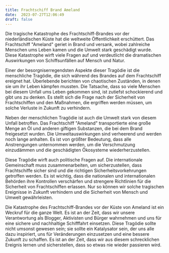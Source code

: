 ```yaml
---
title: Frachtschiff Brand Ameland
date:  2023-07-27T12:06:49
draft: false
---
```


Die tragische Katastrophe des Frachtschiff-Brandes vor der niederländischen Küste hat die weltweite Öffentlichkeit erschüttert. Das Frachtschiff "Ameland" geriet in Brand und versank, wobei zahlreiche Menschen ums Leben kamen und die Umwelt stark geschädigt wurde. Diese Katastrophe wirft viele Fragen auf und verdeutlicht die dramatischen Auswirkungen von Schiffsunfällen auf Mensch und Natur.

Einer der besorgniserregendsten Aspekte dieser Tragödie ist die menschliche Tragödie, die sich während des Brandes auf dem Frachtschiff ereignet hat. Überlebende berichten von chaotischen Zuständen, in denen sie um ihr Leben kämpfen mussten. Die Tatsache, dass so viele Menschen bei diesem Unfall ums Leben gekommen sind, ist zutiefst schockierend und gibt uns zu denken. Es stellt sich die Frage nach der Sicherheit von Frachtschiffen und den Maßnahmen, die ergriffen werden müssen, um solche Verluste in Zukunft zu verhindern.

Neben der menschlichen Tragödie ist auch die Umwelt stark von diesem Unfall betroffen. Das Frachtschiff "Ameland" transportierte eine große Menge an Öl und anderen giftigen Substanzen, die bei dem Brand freigesetzt wurden. Die Umweltauswirkungen sind verheerend und werden noch lange anhalten. Es ist von größter Bedeutung, dass alle Anstrengungen unternommen werden, um die Verschmutzung einzudämmen und die geschädigten Ökosysteme wiederherzustellen.

Diese Tragödie wirft auch politische Fragen auf. Die internationale Gemeinschaft muss zusammenarbeiten, um sicherzustellen, dass Frachtschiffe sicher sind und die richtigen Sicherheitsvorkehrungen getroffen werden. Es ist wichtig, dass die nationalen und internationalen Behörden ihre Kontrollen verschärfen und strengere Richtlinien für die Sicherheit von Frachtschiffen erlassen. Nur so können wir solche tragischen Ereignisse in Zukunft verhindern und die Sicherheit von Mensch und Umwelt gewährleisten.

Die Katastrophe des Frachtschiff-Brandes vor der Küste von Ameland ist ein Weckruf für die ganze Welt. Es ist an der Zeit, dass wir unsere Verantwortung als Blogger, Aktivisten und Bürger wahrnehmen und uns für eine sichere und nachhaltige Schifffahrt einsetzen. Diese Tragödie sollte nicht umsonst gewesen sein; sie sollte ein Katalysator sein, der uns alle dazu inspiriert, uns für Veränderungen einzusetzen und eine bessere Zukunft zu schaffen. Es ist an der Zeit, dass wir aus diesem schrecklichen Ereignis lernen und sicherstellen, dass so etwas nie wieder passieren wird.